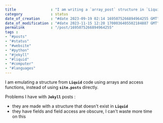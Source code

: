 ```yaml
---
title                : "I am writing a `array_post` structure in `Liquid` for the website"
category             : status
date_of_creation     : "#date 2023-09-19 02:14 1695075266894964255 GMT"
date_of_modification : "#date 2023-11-15 12:20 1700036405502184887 GMT"
permalink            : "/post/1695075266894964255"
tags :
- "#posts"
- "#status"
- "#website"
- "#python"
- "#jekyll"
- "#liquid"
- "#computer"
- "#languages"
---
```


I am emulating a structure from __`Liquid`__ code using arrays and access functions, instead of using __`site.posts`__ directly. 

Problems I have with __`Jekyll`__ posts :
- they are made with a structure that doesn't exist in __`Liquid`__
- they have fields and field access are obscure, I can't waste more time on this